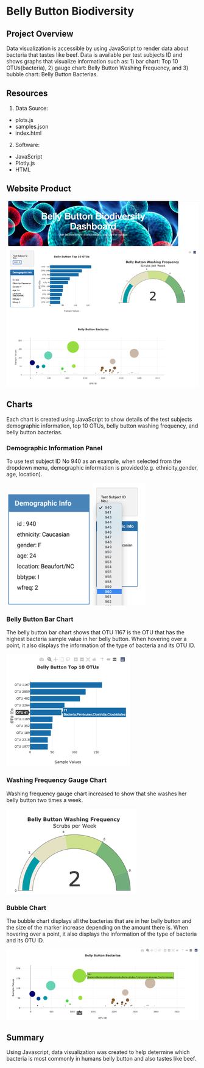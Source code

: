 # Belly Button Biodiversity

## Project Overview
Data visualization is accessible by using JavaScript to render data about bacteria that tastes like beef.  Data is available per test subjects ID and shows graphs that visualize information such as: 1) bar chart: Top 10 OTUs(bacteria), 2) gauge chart: Belly Button Washing Frequency, and 3) bubble chart: Belly Button Bacterias.

## Resources
1. Data Source:
- plots.js
- samples.json
- index.html

2. Software:
- JavaScript
- Plotly.js
- HTML

## Website Product
<img width=“500” alt=“” src="https://github.com/estherhk/Belly_Button_Biodiversity/blob/master/images/html.png"> 

## Charts
Each chart is created using JavaScript to show details of the test subjects demographic information, top 10 OTUs, belly button washing frequency, and belly button bacterias.  

### Demographic Information Panel
To use test subject ID No 940 as an example, when selected from the dropdown menu, demographic information is provided(e.g. ethnicity,gender, age, location).  

<img width=“500” alt=“” src="https://github.com/estherhk/Belly_Button_Biodiversity/blob/master/images/demographic.png"> <img width=“500” alt=“” src="https://github.com/estherhk/Belly_Button_Biodiversity/blob/master/images/dem_panel.png"> 

### Belly Button Bar Chart
The belly button bar chart shows that OTU 1167 is the OTU that has the highest bacteria sample value in her belly button. When hovering over a point, it also displays the information of the type of bacteria and its OTU ID.  

<img width=“500” alt=“” src="https://github.com/estherhk/Belly_Button_Biodiversity/blob/master/images/bar_chart.png"> 

### Washing Frequency Gauge Chart
Washing frequency gauge chart increased to show that she washes her belly button two times a week. 

<img width=“500” alt=“” src="https://github.com/estherhk/Belly_Button_Biodiversity/blob/master/images/gauge_chart.png"> 

### Bubble Chart
The bubble chart displays all the bacterias that are in her belly button and the size of the marker increase depending on the amount there is.  When hovering over a point, it also displays the information of the type of bacteria and its OTU ID.  

<img width=“500” alt=“” src="https://github.com/estherhk/Belly_Button_Biodiversity/blob/master/images/bubble_chart.png"> 

## Summary
Using Javascript, data visualization was created to help determine which bacteria is most commonly in humans belly button and also tastes like beef. 
